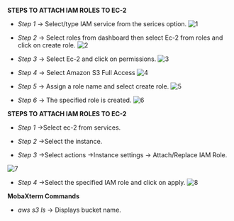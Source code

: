 **STEPS TO ATTACH IAM ROLES TO EC-2**

- *Step 1*
-> Select/type  IAM service from the serices option.
![1](https://user-images.githubusercontent.com/44541800/81148902-c7520c00-8f9a-11ea-8314-c713016cf6ac.png)



- *Step 2*
-> Select roles from dashboard then select Ec-2 from roles and click on create role.
![2](https://user-images.githubusercontent.com/44541800/81148242-89081d00-8f99-11ea-9320-ef41ca6b130b.png)



- *Step 3*
-> Select Ec-2 and click on permissions.
![3](https://user-images.githubusercontent.com/44541800/81149323-a0480a00-8f9b-11ea-84b6-3b61c9d36e14.png)



- *Step 4*
-> Select Amazon S3 Full Access 
![4](https://user-images.githubusercontent.com/44541800/81150533-a63eea80-8f9d-11ea-96a5-4dc44f5e738a.png)



- *Step 5*
-> Assign a role name and select create role.
![5](https://user-images.githubusercontent.com/44541800/81152728-d7b8b580-8f9f-11ea-8650-ef177d11f927.png)



- *Step 6*
-> The specified role is created.
![6](https://user-images.githubusercontent.com/44541800/81153042-26fee600-8fa0-11ea-8727-22dd6b6655a6.png)





**STEPS TO ATTACH IAM ROLES TO EC-2**
- *Step 1*
->Select ec-2 from services.

- *Step 2*
->Select the instance.

- *Step 3*
->Select actions ->Instance settings -> Attach/Replace IAM Role.

![7](https://user-images.githubusercontent.com/44541800/81154707-cc668980-8fa1-11ea-94d1-0d888f1ca5df.png)

- *Step 4*
->Select the specified IAM role and click on apply.
![8](https://user-images.githubusercontent.com/44541800/81155183-4d258580-8fa2-11ea-820f-46b394a30222.png)

**MobaXterm Commands**
- *aws s3 ls* -> Displays bucket name.

